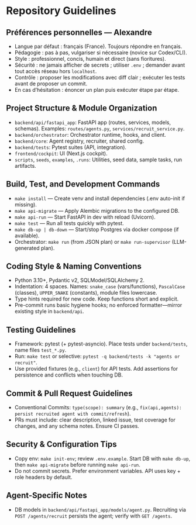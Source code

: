 # Repository Guidelines

## Préférences personnelles — Alexandre
- Langue par défaut : français (France). Toujours répondre en français.
- Pédagogie : pas à pas, vulgariser si nécessaire (novice sur Codex/CLI).
- Style : professionnel, concis, humain et direct (sans fioritures).
- Sécurité : ne jamais afficher de secrets ; utiliser `.env` ; demander avant tout accès réseau hors `localhost`.
- Contrôle : proposer les modifications avec diff clair ; exécuter les tests avant de proposer un commit.
- En cas d’hésitation : énoncer un plan puis exécuter étape par étape.

## Project Structure & Module Organization
- `backend/api/fastapi_app`: FastAPI app (routes, services, models, schemas). Examples: `routes/agents.py`, `services/recruit_service.py`.
- `backend/orchestrator`: Orchestrator runtime, hooks, and client.
- `backend/core`: Agent registry, recruiter, shared config.
- `backend/tests`: Pytest suites (API, integration).
- `frontend/cockpit`: UI (Next.js cockpit).
- `scripts`, `seeds`, `examples`, `.runs`: Utilities, seed data, sample tasks, run artifacts.

## Build, Test, and Development Commands
- `make install` — Create venv and install dependencies (.env auto-init if missing).
- `make api-migrate` — Apply Alembic migrations to the configured DB.
- `make api-run` — Start FastAPI in dev with reload (Uvicorn).
- `make test` — Run all tests quickly with pytest.
- `make db-up | db-down` — Start/stop Postgres via docker compose (if available).
- Orchestrator: `make run` (from JSON plan) or `make run-supervisor` (LLM-generated plan).

## Coding Style & Naming Conventions
- Python 3.10+, Pydantic v2, SQLModel/SQLAlchemy 2.
- Indentation: 4 spaces. Names: `snake_case` (vars/functions), `PascalCase` (classes), `UPPER_SNAKE` (constants), module files lowercase.
- Type hints required for new code. Keep functions short and explicit.
- Pre-commit runs basic hygiene hooks; no enforced formatter—mirror existing style in `backend/api`.

## Testing Guidelines
- Framework: pytest (+ pytest-asyncio). Place tests under `backend/tests`, name files `test_*.py`.
- Run: `make test` or selective: `pytest -q backend/tests -k "agents or recruit"`.
- Use provided fixtures (e.g., `client`) for API tests. Add assertions for persistence and conflicts when touching DB.

## Commit & Pull Request Guidelines
- Conventional Commits: `type(scope): summary` (e.g., `fix(api,agents): persist recruited agent with commit/refresh`).
- PRs must include: clear description, linked issue, test coverage for changes, and any schema notes. Ensure CI passes.

## Security & Configuration Tips
- Copy env: `make init-env`; review `.env.example`. Start DB with `make db-up`, then `make api-migrate` before running `make api-run`.
- Do not commit secrets. Prefer environment variables. API uses key + role headers by default.

## Agent-Specific Notes
- DB models in `backend/api/fastapi_app/models/agent.py`. Recruiting via `POST /agents/recruit` persists the agent; verify with `GET /agents`.
